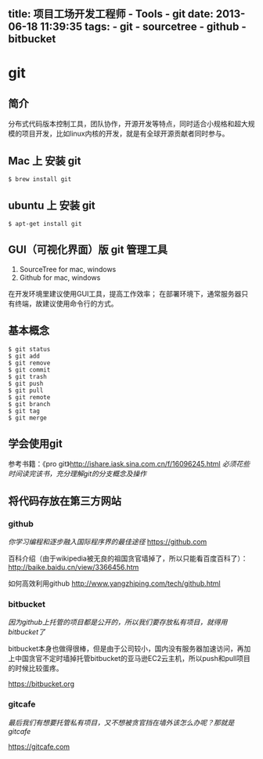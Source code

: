 title: 项目工场开发工程师 - Tools - git
date: 2013-06-18 11:39:35
tags:
    - git
    - sourcetree
    - github
    - bitbucket
---

# git

## 简介

分布式代码版本控制工具，团队协作，开源开发等特点，同时适合小规格和超大规模的项目开发，比如linux内核的开发，就是有全球开源贡献者同时参与。

## Mac 上 安装 git

    $ brew install git

## ubuntu 上 安装 git

    $ apt-get install git

## GUI（可视化界面）版 git 管理工具

1. SourceTree for mac, windows
2. Github for mac, windows

在开发环境里建议使用GUI工具，提高工作效率；
在部署环境下，通常服务器只有终端，故建议使用命令行的方式。

## 基本概念

    $ git status
    $ git add
    $ git remove
    $ git commit
    $ git trash
    $ git push
    $ git pull
    $ git remote
    $ git branch
    $ git tag
    $ git merge

## 学会使用git

参考书籍：《pro git》http://ishare.iask.sina.com.cn/f/16096245.html
*必须花些时间读完该书，充分理解git的分支概念及操作*

## 将代码存放在第三方网站

### github
*你学习编程和逐步融入国际程序界的最佳途径*
https://github.com

百科介绍（由于wikipedia被无良的祖国贪官墙掉了，所以只能看百度百科了）：
http://baike.baidu.cn/view/3366456.htm

如何高效利用github
http://www.yangzhiping.com/tech/github.html

### bitbucket
*因为github上托管的项目都是公开的，所以我们要存放私有项目，就得用bitbucket了*

bitbucket本身也做得很棒，但是由于公司较小，国内没有服务器加速访问，再加上中国贪官不定时墙掉托管bitbucket的亚马逊EC2云主机，所以push和pull项目的时候比较蛋疼。

https://bitbucket.org

### gitcafe
*最后我们有想要托管私有项目，又不想被贪官挡在墙外该怎么办呢？那就是 gitcafe*

https://gitcafe.com
